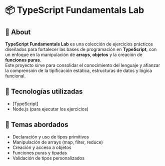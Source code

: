 # 📦 TypeScript Fundamentals Lab

## 🧠 About

**TypeScript Fundamentals Lab** es una colección de ejercicios prácticos diseñados para fortalecer las bases de programación en **TypeScript**, con un enfoque en la manipulación de **arrays**, **objetos** y la creación de **funciones puras**.  
Este proyecto sirve para consolidar el conocimiento del lenguaje y afianzar la comprensión de la tipificación estática, estructuras de datos y lógica funcional.

## 🚀 Tecnologías utilizadas

- [TypeScript]
- Node.js (para ejecutar los ejercicios)

## 🧪 Temas abordados

- Declaración y uso de tipos primitivos
- Manipulación de arrays (map, filter, reduce)
- Creación y acceso a objetos
- Funciones puras y tipadas
- Validación de tipos personalizados
